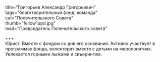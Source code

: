 title="Григорьев Александр Григорьевич"  
tags="благотворительный фонд, команда"  
cat="Попечительского Совета"  
thumb="fellow1upd.jpg"  
lead="Председатель Попечительского совета"

+++  
Юрист. Вместе с фондом со дня его основания. Активно участвует в программах фонда, волонтерит вместе с детьми на мероприятиях. Увлекается горными лыжами и скъерингом.
